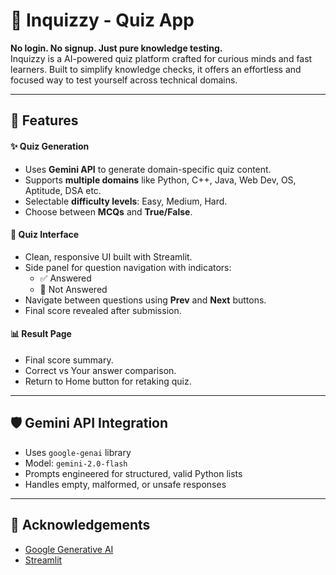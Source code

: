 # 🧠 Inquizzy - Quiz App

**No login. No signup. Just pure knowledge testing.** <br>
Inquizzy is a AI-powered quiz platform crafted for curious minds and fast learners. Built to simplify knowledge checks, it offers an effortless and focused way to test yourself across technical domains.


---

## 🚀 Features

#### ✨ Quiz Generation
- Uses **Gemini API** to generate domain-specific quiz content.
- Supports **multiple domains** like Python, C++, Java, Web Dev, OS, Aptitude, DSA etc.
- Selectable **difficulty levels**: Easy, Medium, Hard.
- Choose between **MCQs** and **True/False**.

#### 🧠 Quiz Interface
- Clean, responsive UI built with Streamlit.
- Side panel for question navigation with indicators:
  - ✅ Answered
  - 🔲 Not Answered
- Navigate between questions using **Prev** and **Next** buttons.
- Final score revealed after submission.

#### 📊 Result Page
- Final score summary.
- Correct vs Your answer comparison.
- Return to Home button for retaking quiz.

---

## 🛡️ Gemini API Integration
- Uses `google-genai` library
- Model: `gemini-2.0-flash`
- Prompts engineered for structured, valid Python lists
- Handles empty, malformed, or unsafe responses

---

## 🙌 Acknowledgements
- [Google Generative AI](https://ai.google.dev/)
- [Streamlit](https://streamlit.io/)
